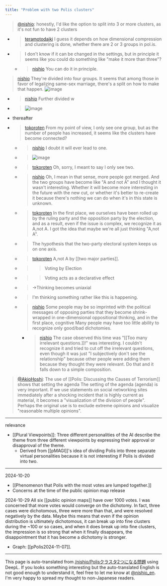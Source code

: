 ```yaml
---
title: "Problem with two Polis clusters"
---
```


> [@nishio](https://twitter.com/nishio/status/1647819335292039168?s=20): honestly, I'd like the option to split into 3 or more clusters, as it's not fun to have 2 clusters
- > [teramotodaiki](https://twitter.com/teramotodaiki/status/1648489829649506306) I guess it depends on how dimensional compression and clustering is done, whether there are 2 or 3 groups in pol.is.
- >  I don't know if it can be changed in the settings, but in principle it seems like you could do something like "make it more than three"?
    - > [nishio](https://twitter.com/nishio/status/1648491759981432832) You can do it in principle.


> [nishio](https://twitter.com/nishio/status/1648174300548206592) They're divided into four groups. It seems that among those in favor of legalizing same-sex marriage, there's a split on how to make that happen.
>  ![image](https://pbs.twimg.com/media/Ft99XeQakAAZbqG?format=jpg&name=medium#.png)
- > [nishio](https://twitter.com/nishio/status/1648179798529933312) Further divided w
- >  ![image](https://pbs.twimg.com/media/Ft-CwveakAAlw1I?format=jpg&name=medium#.png)
- thereafter
- > [tokoroten](https://twitter.com/tokoroten/status/1648377127279161344) From my point of view, I only see one group, but as the number of people has increased, it seems like the clusters have become connected?
    - > [nishio](https://twitter.com/nishio/status/1648378843873570817) I doubt it will ever lead to one.
    - >  ![image](https://pbs.twimg.com/media/FuA30kBaMAAAgKN?format=jpg&name=medium#.png)
    - > [tokoroten](https://twitter.com/tokoroten/status/1648379633681960961) Oh, sorry, I meant to say I only see two.
    - > [nishio](https://twitter.com/nishio/status/1648381102091034624) Oh, I mean in that sense, more people got merged. And the two groups have become like "A and not A" and I thought it wasn't interesting. Whether it will become more interesting in the future with the new cut, or whether it's better to re-create it because there's nothing we can do when it's in this state is unknown.
    - > [tokoroten](https://twitter.com/tokoroten/status/1648382816907055104) In the first place, we ourselves have been rolled up by the ruling party and the opposition party by the election, and as a result, even if the issue is complex, we recognize it as A,not A. I got the idea that maybe we're all just thinking "A,not A".
    - >  The hypothesis that the two-party electoral system keeps us on one axis.
    - > [tokoroten](https://twitter.com/tokoroten/status/1648383153529323521) A,not A by [[two major parties]].
    - > > Voting by Election
    - > > Voting acts as a declarative effect
    - >  →Thinking becomes uniaxial
    - >  I'm thinking something rather like this is happening.
    - > [nishio](https://twitter.com/nishio/status/1648385487550423040) Some people may be so imprinted with the political messages of opposing parties that they become shrink-wrapped in one-dimensional oppositional thinking, and in the first place, cognitive Many people may have too little ability to recognize only good/bad dichotomies.
        - > [nishio](https://twitter.com/nishio/status/1648386206374457346) The case observed this time was "[[Too many irrelevant questions.]]!" was interesting. I couldn't recognize it and tried to cut off the irrelevant questions, even though it was just "I subjectively don't see the relationship" because other people were adding them because they thought they were relevant. Do that and it falls down to a simple composition.


> [@AkioHoshi](https://twitter.com/AkioHoshi/status/1647823721745485826?s=20): The use of [[Polis: Discussing the Causes of Terrorism]] shows that setting the agenda The setting of the agenda (agenda) is very important.
> If we use statements on social networking sites immediately after a shocking incident that is highly current as material, it becomes a "visualization of the division of people".
> Perhaps the original use is to exclude extreme opinions and visualize "reasonable multiple opinions".

---
relevance
- [[Plural Viewpoints]]: Three different personalities of the AI describe the theme from three different viewpoints by expressing their approval or disapproval of the theme.
    - Derived from [[pMAGI]]'s idea of dividing Polis into three separate virtual personalities because it is not interesting if Polis is divided into two.

---
2024-10-20
- [[Phenomenon that Polis with the most votes are lumped together.]]
- Concerns at the time of the public opinion map release

2024-10-29
All six [[public opinion maps]] have over 1000 votes.
I was concerned that more votes would converge on the dichotomy.
In fact, three cases were dichotomous, three were more than that, and were resolved negatively by the data.
Maybe this means that even if the opinion distribution is ultimately dichotomous, it can break up into fine clusters during the ~100 or so cases, and when it does break up into fine clusters, the impression is so strong that when it finally disappears, the disappointment that it has become a dichotomy is stronger.
- Graph: [[pPolis2024-11-07]].

---
This page is auto-translated from [/nishio/Polisクラスタ2つになる問題](https://scrapbox.io/nishio/Polisクラスタ2つになる問題) using DeepL. If you looks something interesting but the auto-translated English is not good enough to understand it, feel free to let me know at [@nishio_en](https://twitter.com/nishio_en). I'm very happy to spread my thought to non-Japanese readers.